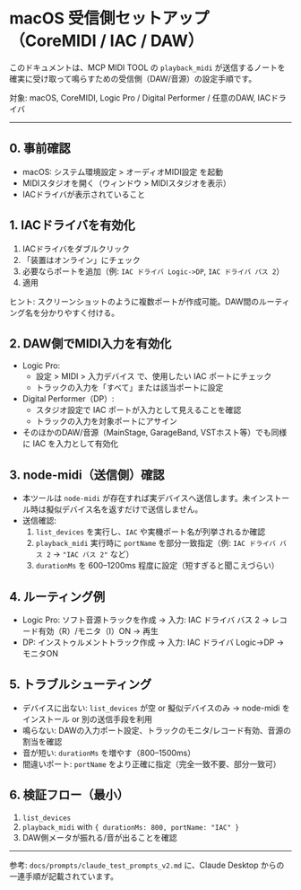 # macOS 受信側セットアップ（CoreMIDI / IAC / DAW）

このドキュメントは、MCP MIDI TOOL の `playback_midi` が送信するノートを確実に受け取って鳴らすための受信側（DAW/音源）の設定手順です。

対象: macOS, CoreMIDI, Logic Pro / Digital Performer / 任意のDAW, IACドライバ

---

## 0. 事前確認
- macOS: システム環境設定 > オーディオMIDI設定 を起動
- MIDIスタジオを開く（ウィンドウ > MIDIスタジオを表示）
- IACドライバが表示されていること

## 1. IACドライバを有効化
1) IACドライバをダブルクリック
2) 「装置はオンライン」にチェック
3) 必要ならポートを追加（例: `IAC ドライバ Logic->DP`, `IAC ドライバ パス 2`）
4) 適用

ヒント: スクリーンショットのように複数ポートが作成可能。DAW間のルーティング名を分かりやすく付ける。

## 2. DAW側でMIDI入力を有効化
- Logic Pro:
  - 設定 > MIDI > 入力デバイス で、使用したい IAC ポートにチェック
  - トラックの入力を「すべて」または該当ポートに設定
- Digital Performer（DP）:
  - スタジオ設定で IAC ポートが入力として見えることを確認
  - トラックの入力を対象ポートにアサイン
- そのほかのDAW/音源（MainStage, GarageBand, VSTホスト等）でも同様に IAC を入力として有効化

## 3. node-midi（送信側）確認
- 本ツールは `node-midi` が存在すれば実デバイスへ送信します。未インストール時は擬似デバイス名を返すだけで送信しません。
- 送信確認:
  1) `list_devices` を実行し、`IAC` や実機ポート名が列挙されるか確認
  2) `playback_midi` 実行時に `portName` を部分一致指定（例: `IAC ドライバ バス 2` → `"IAC バス 2"` など）
  3) `durationMs` を 600–1200ms 程度に設定（短すぎると聞こえづらい）

## 4. ルーティング例
- Logic Pro: ソフト音源トラックを作成 → 入力: IAC ドライバ バス 2 → レコード有効（R）/モニタ（I）ON → 再生
- DP: インストゥルメントトラック作成 → 入力: IAC ドライバ Logic->DP → モニタON

## 5. トラブルシューティング
- デバイスに出ない: `list_devices` が空 or 擬似デバイスのみ → node-midi をインストール or 別の送信手段を利用
- 鳴らない: DAWの入力ポート設定、トラックのモニタ/レコード有効、音源の割当を確認
- 音が短い: `durationMs` を増やす（800–1500ms）
- 間違いポート: `portName` をより正確に指定（完全一致不要、部分一致可）

## 6. 検証フロー（最小）
1) `list_devices`
2) `playback_midi` with `{ durationMs: 800, portName: "IAC" }`
3) DAW側メータが振れる/音が出ることを確認

---

参考: `docs/prompts/claude_test_prompts_v2.md` に、Claude Desktop からの一連手順が記載されています。

